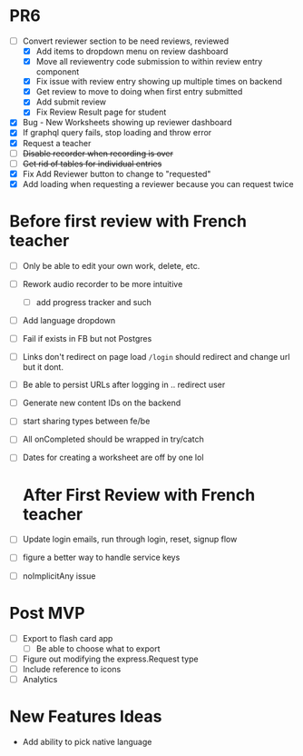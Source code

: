 # PR6

- [ ] Convert reviewer section to be need reviews, reviewed
    - [x] Add items to dropdown menu on review dashboard
    - [x] Move all reviewentry code submission to within review entry component
    - [x] Fix issue with review entry showing up multiple times on backend
    - [x] Get review to move to doing when first entry submitted
    - [x] Add submit review
    - [x] Fix Review Result page for student
- [x] Bug - New Worksheets showing up reviewer dashboard
- [x] If graphql query fails, stop loading and throw error
- [x] Request a teacher
- [ ] ~~Disable recorder when recording is over~~
- [ ] ~~Get rid of tables for individual entries~~
- [x] Fix Add Reviewer button to change to "requested"
- [x] Add loading when requesting a reviewer because you can request twice
# Before first review with French teacher
- [ ] Only be able to edit your own work, delete, etc.
- [ ] Rework audio recorder to be more intuitive
    - [ ] add progress tracker and such
- [ ] Add language dropdown
- [ ] Fail if exists in FB but not Postgres
- [ ] Links don't redirect on page load `/login` should redirect and change url but it dont.
- [ ] Be able to persist URLs after logging in .. redirect user
- [ ] Generate new content IDs on the backend
- [ ] start sharing types between fe/be
- [ ] All onCompleted should be wrapped in try/catch
- [ ] Dates for creating a worksheet are off by one lol
  # After First Review with French teacher

- [ ] Update login emails, run through login, reset, signup flow
- [ ] figure a better way to handle service keys
- [ ] noImplicitAny issue
# Post MVP
- [ ] Export to flash card app
    - [ ] Be able to choose what to export
- [ ] Figure out modifying the express.Request type
- [ ] Include reference to icons
- [ ] Analytics
# New Features Ideas

- Add ability to pick native language
